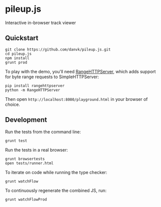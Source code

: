 # pileup.js
Interactive in-browser track viewer

## Quickstart

    git clone https://github.com/danvk/pileup.js.git
    cd pileup.js
    npm install
    grunt prod

To play with the demo, you'll need [RangeHTTPServer][rs], which adds support
for byte range requests to SimpleHTTPServer:

    pip install rangehttpserver
    python -m RangeHTTPServer

Then open `http://localhost:8000/playground.html` in your browser of choice.

## Development

Run the tests from the command line:

    grunt test

Run the tests in a real browser:

    grunt browsertests
    open tests/runner.html

To iterate on code while running the type checker:

    grunt watchFlow

To continuously regenerate the combined JS, run:

    grunt watchFlowProd

[rs]: https://github.com/danvk/RangeHTTPServer

